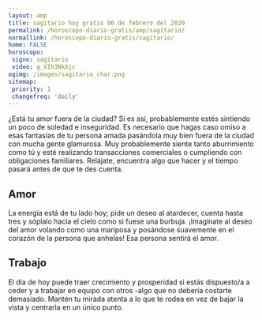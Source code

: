 ```yaml
---
layout: amp
title: sagitario hoy gratis 06 de febrero del 2020 
permalink: /horoscopo-diario-gratis/amp/sagitario/
normallink: /horoscopo-diario-gratis/sagitario/
home: FALSE
horoscopo:
 signo: sagitario
 video: g_VIh3NkXjc
ogimg: /images/sagitario_char.png
sitemap:
 priority: 1
 changefreq: 'daily'
---
```



¿Está tu amor fuera de la ciudad? Si es así, probablemente estés sintiendo un poco de soledad e inseguridad. Es necesario que hagas caso omiso a esas fantasías de tu persona amada pasándola muy bien fuera de la ciudad con mucha gente glamurosa. Muy probablemente siente tanto aburrimiento como tú y esté realizando transacciones comerciales o cumpliendo con obligaciones familiares. Relájate, encuentra algo que hacer y el tiempo pasará antes de que te des cuenta.

## Amor

La energía está de tu lado hoy; pide un deseo al atardecer, cuenta hasta tres y sóplalo hacia el cielo como si fuese una burbuja. ¡Imagínate al deseo del amor volando como una mariposa y posándose suavemente en el corazón de la persona que anhelas! Esa persona sentirá el amor.

## Trabajo

El día de hoy puede traer crecimiento y prosperidad si estás dispuesto/a a ceder y a trabajar en equipo con otros -algo que no debería costarte demasiado. Mantén tu mirada atenta a lo que te rodea en vez de bajar la vista y centrarla en un único punto.